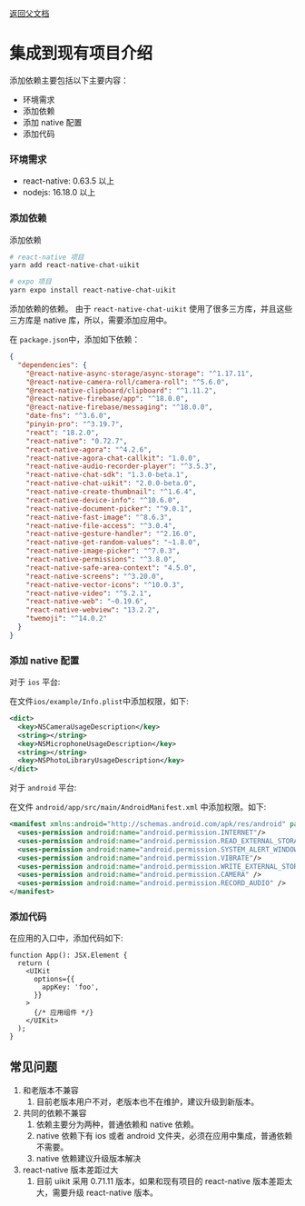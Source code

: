 [返回父文档](./index.md)

# 集成到现有项目介绍

添加依赖主要包括以下主要内容：

- 环境需求
- 添加依赖
- 添加 native 配置
- 添加代码

### 环境需求

- react-native: 0.63.5 以上
- nodejs: 16.18.0 以上

### 添加依赖

添加依赖

```sh
# react-native 项目
yarn add react-native-chat-uikit

# expo 项目
yarn expo install react-native-chat-uikit
```

添加依赖的依赖。 由于 `react-native-chat-uikit` 使用了很多三方库，并且这些三方库是 native 库，所以，需要添加应用中。

在 `package.json`中，添加如下依赖：

```json
{
  "dependencies": {
    "@react-native-async-storage/async-storage": "^1.17.11",
    "@react-native-camera-roll/camera-roll": "^5.6.0",
    "@react-native-clipboard/clipboard": "^1.11.2",
    "@react-native-firebase/app": "^18.0.0",
    "@react-native-firebase/messaging": "^18.0.0",
    "date-fns": "^3.6.0",
    "pinyin-pro": "^3.19.7",
    "react": "18.2.0",
    "react-native": "0.72.7",
    "react-native-agora": "^4.2.6",
    "react-native-agora-chat-callkit": "1.0.0",
    "react-native-audio-recorder-player": "^3.5.3",
    "react-native-chat-sdk": "1.3.0-beta.1",
    "react-native-chat-uikit": "2.0.0-beta.0",
    "react-native-create-thumbnail": "^1.6.4",
    "react-native-device-info": "^10.6.0",
    "react-native-document-picker": "^9.0.1",
    "react-native-fast-image": "^8.6.3",
    "react-native-file-access": "^3.0.4",
    "react-native-gesture-handler": "^2.16.0",
    "react-native-get-random-values": "~1.8.0",
    "react-native-image-picker": "^7.0.3",
    "react-native-permissions": "^3.8.0",
    "react-native-safe-area-context": "4.5.0",
    "react-native-screens": "^3.20.0",
    "react-native-vector-icons": "^10.0.3",
    "react-native-video": "^5.2.1",
    "react-native-web": "~0.19.6",
    "react-native-webview": "13.2.2",
    "twemoji": "^14.0.2"
  }
}
```

### 添加 native 配置

对于 `ios` 平台:

在文件`ios/example/Info.plist`中添加权限，如下:

```xml
<dict>
  <key>NSCameraUsageDescription</key>
  <string></string>
  <key>NSMicrophoneUsageDescription</key>
  <string></string>
  <key>NSPhotoLibraryUsageDescription</key>
</dict>
```

对于 `android` 平台:

在文件 `android/app/src/main/AndroidManifest.xml` 中添加权限。如下:

```xml
<manifest xmlns:android="http://schemas.android.com/apk/res/android" package="com.hyphenate.rn.example">
  <uses-permission android:name="android.permission.INTERNET"/>
  <uses-permission android:name="android.permission.READ_EXTERNAL_STORAGE"/>
  <uses-permission android:name="android.permission.SYSTEM_ALERT_WINDOW"/>
  <uses-permission android:name="android.permission.VIBRATE"/>
  <uses-permission android:name="android.permission.WRITE_EXTERNAL_STORAGE"/>
  <uses-permission android:name="android.permission.CAMERA" />
  <uses-permission android:name="android.permission.RECORD_AUDIO" />
</manifest>
```

### 添加代码

在应用的入口中，添加代码如下:

```tsx
function App(): JSX.Element {
  return (
    <UIKit
      options={{
        appKey: 'foo',
      }}
    >
      {/* 应用组件 */}
    </UIKit>
  );
}
```

## 常见问题

1. 和老版本不兼容
   1. 目前老版本用户不对，老版本也不在维护，建议升级到新版本。
2. 共同的依赖不兼容
   1. 依赖主要分为两种，普通依赖和 native 依赖。
   2. native 依赖下有 ios 或者 android 文件夹，必须在应用中集成，普通依赖不需要。
   3. native 依赖建议升级版本解决
3. react-native 版本差距过大
   1. 目前 uikit 采用 0.71.11 版本，如果和现有项目的 react-native 版本差距太大，需要升级 react-native 版本。
